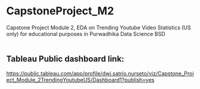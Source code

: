 # CapstoneProject_M2
Capstone Project Module 2, EDA on Trending Youtube Video Statistics (US only) for educational purposes in Purwadhika Data Science BSD
<br><br>
## Tableau Public dashboard link: 
https://public.tableau.com/app/profile/dwi.satrio.nurseto/viz/Capstone_Project_Module_2TrendingYoutubeUS/Dashboard1?publish=yes
